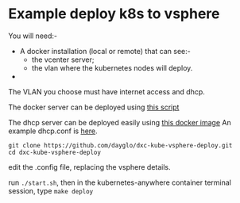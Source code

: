 Example deploy k8s to vsphere
=============================

You will need:-
- A docker installation (local or remote) that can see:- 
	- the vcenter server; 
	- the vlan where the kubernetes nodes will deploy.
- 

The VLAN you choose must have internet access and dhcp.

The docker server can be deployed using [this script](https://gist.github.com/dayglo/fc48638d30218a5d420c69c7ac5b71dc)

The dhcp server can be deployed easily using [this docker image](https://hub.docker.com/r/joebiellik/dhcpd/) An example dhcp.conf is [here](https://gist.github.com/dayglo/d095922dda57a9ebe6b0018c404e6fca).


```
git clone https://github.com/dayglo/dxc-kube-vsphere-deploy.git
cd dxc-kube-vsphere-deploy
```

edit the .config file, replacing the vsphere details.

run ```./start.sh```, then in the kubernetes-anywhere container terminal session, type ```make deploy``` 